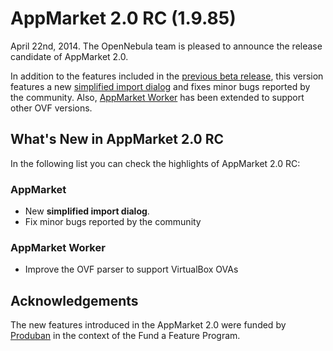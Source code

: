 AppMarket 2.0 RC (1.9.85)
=========================

April 22nd, 2014. The OpenNebula team is pleased to announce the release candidate of AppMarket 2.0.

In addition to the features included in the [previous beta release](appmarket-1.9.80.md), this version features a new [simplified import dialog](../usage.md) and fixes minor bugs reported by the community. Also, [AppMarket Worker](../usage.md) has been extended to support other OVF versions.

What's New in AppMarket 2.0 RC
------------------------------

In the following list you can check the highlights of AppMarket 2.0 RC:

### AppMarket

* New **simplified import dialog**.
* Fix minor bugs reported by the community

### AppMarket Worker

* Improve the OVF parser to support VirtualBox OVAs

Acknowledgements
----------------

The new features introduced in the AppMarket 2.0 were funded by [Produban](http://www.produban.com/) in the context of the Fund a Feature Program.
